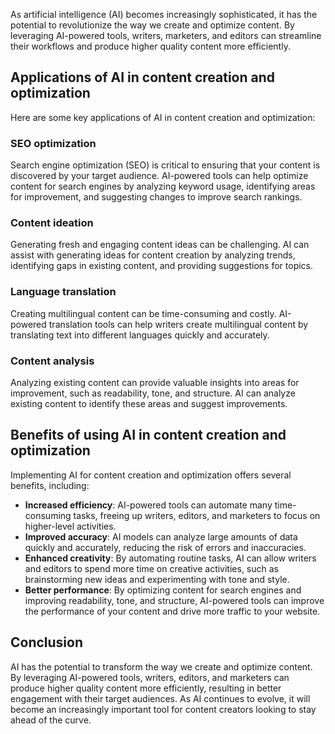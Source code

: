

As artificial intelligence (AI) becomes increasingly sophisticated, it has the potential to revolutionize the way we create and optimize content. By leveraging AI-powered tools, writers, marketers, and editors can streamline their workflows and produce higher quality content more efficiently.

Applications of AI in content creation and optimization
-------------------------------------------------------

Here are some key applications of AI in content creation and optimization:

### SEO optimization

Search engine optimization (SEO) is critical to ensuring that your content is discovered by your target audience. AI-powered tools can help optimize content for search engines by analyzing keyword usage, identifying areas for improvement, and suggesting changes to improve search rankings.

### Content ideation

Generating fresh and engaging content ideas can be challenging. AI can assist with generating ideas for content creation by analyzing trends, identifying gaps in existing content, and providing suggestions for topics.

### Language translation

Creating multilingual content can be time-consuming and costly. AI-powered translation tools can help writers create multilingual content by translating text into different languages quickly and accurately.

### Content analysis

Analyzing existing content can provide valuable insights into areas for improvement, such as readability, tone, and structure. AI can analyze existing content to identify these areas and suggest improvements.

Benefits of using AI in content creation and optimization
---------------------------------------------------------

Implementing AI for content creation and optimization offers several benefits, including:

* **Increased efficiency**: AI-powered tools can automate many time-consuming tasks, freeing up writers, editors, and marketers to focus on higher-level activities.
* **Improved accuracy**: AI models can analyze large amounts of data quickly and accurately, reducing the risk of errors and inaccuracies.
* **Enhanced creativity**: By automating routine tasks, AI can allow writers and editors to spend more time on creative activities, such as brainstorming new ideas and experimenting with tone and style.
* **Better performance**: By optimizing content for search engines and improving readability, tone, and structure, AI-powered tools can improve the performance of your content and drive more traffic to your website.

Conclusion
----------

AI has the potential to transform the way we create and optimize content. By leveraging AI-powered tools, writers, editors, and marketers can produce higher quality content more efficiently, resulting in better engagement with their target audiences. As AI continues to evolve, it will become an increasingly important tool for content creators looking to stay ahead of the curve.
